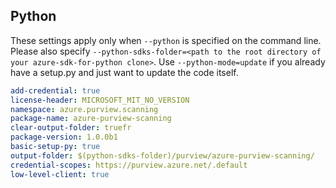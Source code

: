## Python

These settings apply only when `--python` is specified on the command line.
Please also specify `--python-sdks-folder=<path to the root directory of your azure-sdk-for-python clone>`.
Use `--python-mode=update` if you already have a setup.py and just want to update the code itself.

``` yaml
add-credential: true
license-header: MICROSOFT_MIT_NO_VERSION
namespace: azure.purview.scanning
package-name: azure-purview-scanning
clear-output-folder: truefr
package-version: 1.0.0b1
basic-setup-py: true
output-folder: $(python-sdks-folder)/purview/azure-purview-scanning/
credential-scopes: https://purview.azure.net/.default
low-level-client: true
```
